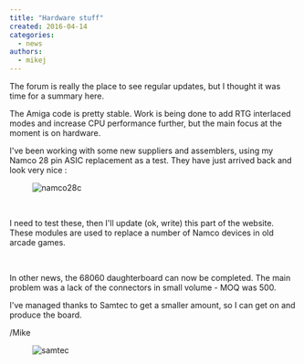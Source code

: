 ```yaml
---
title: "Hardware stuff"
created: 2016-04-14
categories: 
  - news
authors: 
  - mikej
---
```


The forum is really the place to see regular updates, but I thought it was time for a summary here.

The Amiga code is pretty stable. Work is being done to add RTG interlaced modes and increase CPU performance further, but the main focus at the moment is on hardware.

I've been working with some new suppliers and assemblers, using my Namco 28 pin ASIC replacement as a test. They have just arrived back and look very nice :

<figure>

![namco28c](@assets/images/namco28c-259x300.jpg)

</figure>
 

I need to test these, then I'll update (ok, write) this part of the website. These modules are used to replace a number of Namco devices in old arcade games.

 

In other news, the 68060 daughterboard can now be completed. The main problem was a lack of the connectors in small volume - MOQ was 500.

I've managed thanks to Samtec to get a smaller amount, so I can get on and produce the board.

/Mike

<figure>

![samtec](@assets/images/samtec-300x169.jpg)

</figure>